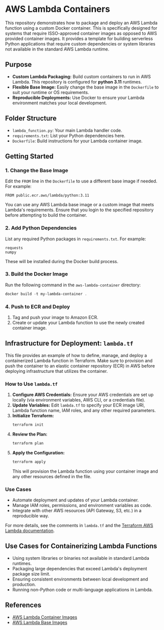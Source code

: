 # AWS Lambda Containers

This repository demonstrates how to package and deploy an AWS Lambda function using a custom Docker container. This is specifically designed for systems that require ISSO-approved container images as opposed to AWS provided container images. It provides a template for building serverless Python applications that require custom dependencies or system libraries not available in the standard AWS Lambda runtime.

## Purpose
- **Custom Lambda Packaging:** Build custom containers to run in AWS Lambda. This repository is configured for **python 3.11** runtimes.
- **Flexible Base Image:** Easily change the base image in the `Dockerfile` to suit your runtime or OS requirements.
- **Reproducible Deployments:** Use Docker to ensure your Lambda environment matches your local development.

## Folder Structure
- `lambda_function.py`: Your main Lambda handler code.
- `requirements.txt`: List your Python dependencies here.
- `Dockerfile`: Build instructions for your Lambda container image.

## Getting Started

### 1. Change the Base Image
Edit the `FROM` line in the `Dockerfile` to use a different base image if needed. For example:
```
FROM public.ecr.aws/lambda/python:3.11
```
You can use any AWS Lambda base image or a custom image that meets Lambda's requirements. Ensure that you login to the specified repository before attempting to build the container.

### 2. Add Python Dependencies
List any required Python packages in `requirements.txt`. For example:
```
requests
numpy
```
These will be installed during the Docker build process.

### 3. Build the Docker Image
Run the following command in the `aws-lambda-container` directory:
```powershell
docker build -t my-lambda-container .
```

### 4. Push to ECR and Deploy
1. Tag and push your image to Amazon ECR.
2. Create or update your Lambda function to use the newly created container image.

## Infrastructure for Deployment: `lambda.tf`

This file provides an example of how to define, manage, and deploy a containerized Lambda function in Terraform. Make sure to provision and push the container to an elastic container repository (ECR) in AWS before deploying infrastructure that utilizes the container.

### How to Use `lambda.tf`
1. **Configure AWS Credentials:** Ensure your AWS credentials are set up locally (via environment variables, AWS CLI, or a credentials file).
2. **Update Variables:** Edit `lambda.tf` to specify your ECR image URI, Lambda function name, IAM roles, and any other required parameters.
3. **Initialize Terraform:**
   ```powershell
   terraform init
   ```
4. **Review the Plan:**
   ```powershell
   terraform plan
   ```
5. **Apply the Configuration:**
   ```powershell
   terraform apply
   ```
   This will provision the Lambda function using your container image and any other resources defined in the file.

### Use Cases
- Automate deployment and updates of your Lambda container.
- Manage IAM roles, permissions, and environment variables as code.
- Integrate with other AWS resources (API Gateway, S3, etc.) in a reproducible way.

For more details, see the comments in `lambda.tf` and the [Terraform AWS Lambda documentation](https://registry.terraform.io/providers/hashicorp/aws/latest/docs/resources/lambda_function).

## Use Cases for Containerizing Lambda Functions
- Using system libraries or binaries not available in standard Lambda runtimes.
- Packaging large dependencies that exceed Lambda's deployment package size limit.
- Ensuring consistent environments between local development and production.
- Running non-Python code or multi-language applications in Lambda.

## References
- [AWS Lambda Container Images](https://docs.aws.amazon.com/lambda/latest/dg/images-create.html)
- [AWS Lambda Base Images](https://gallery.ecr.aws/lambda)
